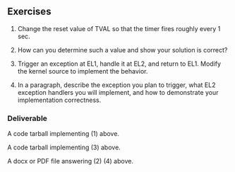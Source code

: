 ## Exercises

1. Change the reset value of TVAL so that the timer fires roughly every 1 sec. 

2. How can you determine such a value and show your solution is correct? 

3. Trigger an exception at EL1, handle it at EL2, and return to EL1. Modify the kernel source to implement the behavior. 

4. In a paragraph, describe the exception you plan to trigger, what EL2 exception handlers you will implement, and how to demonstrate your implementation correctness. 

   



### Deliverable

A code tarball implementing (1) above. 

A code tarball implementing (3) above. 

A docx or PDF file answering (2) (4) above.

